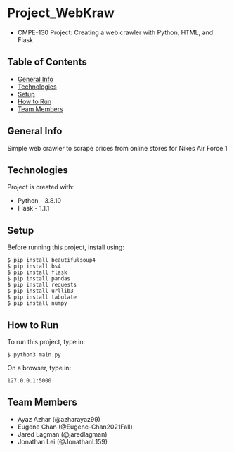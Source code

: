 # Project_WebKraw
- CMPE-130 Project: Creating a web crawler with Python, HTML, and Flask

## Table of Contents
* [General Info](#general-info)
* [Technologies](#technologies)
* [Setup](#setup)
* [How to Run](#how-to-run)
* [Team Members](#team-members)

## General Info
Simple web crawler to scrape prices from online stores for Nikes Air Force 1

## Technologies
Project is created with:
* Python - 3.8.10
* Flask - 1.1.1

## Setup
Before running this project, install using:
```
$ pip install beautifulsoup4
$ pip install bs4
$ pip install flask
$ pip install pandas
$ pip install requests
$ pip install urllib3
$ pip install tabulate
$ pip install numpy
```

## How to Run
To run this project, type in:
```
$ python3 main.py
```
On a browser, type in:
```
127.0.0.1:5000
```

## Team Members
- Ayaz Azhar (@azharayaz99)
- Eugene Chan (@Eugene-Chan2021Fall)
- Jared Lagman (@jaredlagman)
- Jonathan Lei (@JonathanL159)
